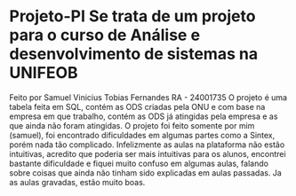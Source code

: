 # Projeto-PI Se trata de um projeto para o curso de Análise e desenvolvimento de sistemas na UNIFEOB
Feito por Samuel Vinicius Tobias Fernandes RA - 24001735
O projeto é uma tabela feita em SQL, contém as ODS criadas pela ONU e com base na empresa em que trabalho, contém as ODS já atingidas pela empresa e as que ainda não foram atingidas.
O projeto foi feito somente por mim (samuel), foi encontrado dificuldades em algumas partes como a Sintex, porém nada tão complicado. Infelizmente as aulas na plataforma não estão intuitivas, acredito que poderia ser mais intuitivas para os alunos, encontrei bastante dificuldade e fiquei muito confuso em algumas aulas, falando sobre coisas que ainda não tinham sido explicadas em aulas passadas. Ja as aulas gravadas, estão muito boas.
